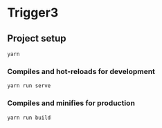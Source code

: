 # Trigger3

## Project setup
```
yarn
```

### Compiles and hot-reloads for development
```
yarn run serve
```

### Compiles and minifies for production
```
yarn run build
```